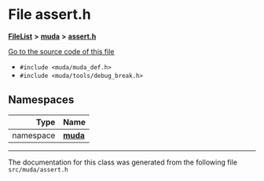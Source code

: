 

# File assert.h



[**FileList**](files.md) **>** [**muda**](dir_be047e8c00f93e2e88c2a417393a7f42.md) **>** [**assert.h**](assert_8h.md)

[Go to the source code of this file](assert_8h_source.md)



* `#include <muda/muda_def.h>`
* `#include <muda/tools/debug_break.h>`













## Namespaces

| Type | Name |
| ---: | :--- |
| namespace | [**muda**](namespacemuda.md) <br> |





















































------------------------------
The documentation for this class was generated from the following file `src/muda/assert.h`

